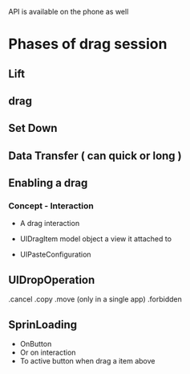 API is available on the phone as well

# Phases of drag session

## Lift
## drag
## Set Down
## Data Transfer ( can quick or long )

## Enabling a drag
### Concept - Interaction
- A drag interaction

- UIDragItem model object a view it attached to
- UIPasteConfiguration

## UIDropOperation
.cancel
.copy
.move (only in a single app)
.forbidden

## SprinLoading
- OnButton
- Or on interaction
- To active button when drag a item above
